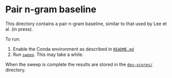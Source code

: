 Pair n-gram baseline
====================

This directory contains a pair n-gram baseline, similar to that used by
Lee et al. (in press).

To run:

1.  Enable the Conda environment as described in
    [`README.md`](../../README.md)
2.  Run [`sweep`](sweep). This may take a while.

When the sweep is complete the results are stored in the [`dev-scores/`](dev-scores/) directory.
